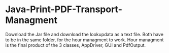 # Java-Print-PDF-Transport-Managment

Download the Jar file and download the lookupdata as a text file. Both have to be in the same folder, for the hour managment to work. Hour managment is the final product of the 3 classes, AppDriver, GUI and PdfOutput. 
